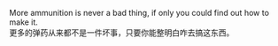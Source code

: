 More ammunition is never a bad thing, if only you could find out how to make it.\
更多的弹药从来都不是一件坏事，只要你能整明白咋去搞这东西。
